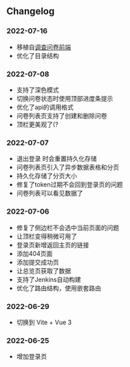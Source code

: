 ## Changelog

### 2022-07-16

- 移植自[调查问卷前端](https://github.com/akagiyui/survey-frontend)
- 优化了目录结构

### 2022-07-08

- 支持了深色模式
- 切换问卷状态时使用顶部进度条提示
- 优化了api的调用格式
- 问卷列表页支持了创建和删除问卷
- 顶栏更美观了(?

### 2022-07-07

- 退出登录 时会重置持久化存储
- 问卷列表页引入了异步数据表格和分页
- 持久化存储了分页大小
- 修复了token过期不会回到登录页的问题
- 问卷列表可以看见数据了

### 2022-07-06

- 修复了侧边栏不会选中当前页面的问题
- 让顶栏变得稍微可用了
- 登录页新增返回主页的链接
- 添加404页面
- 添加提交成功页
- 让总览页获取了数据
- 支持了Jenkins自动构建
- 优化了路由结构，使用嵌套路由

### 2022-06-29

- 切换到 Vite + Vue 3

### 2022-06-25

- 增加登录页
